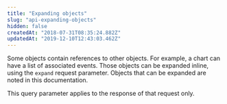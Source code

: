 ```yaml
---
title: "Expanding objects"
slug: "api-expanding-objects"
hidden: false
createdAt: "2018-07-31T08:35:24.882Z"
updatedAt: "2019-12-10T12:43:03.462Z"
---
```

Some objects contain references to other objects. For example, a chart can have a list of associated events. Those objects can be expanded inline, using the `expand` request parameter. Objects that can be expanded are noted in this documentation. 

This query parameter applies to the response of that request only.
